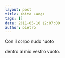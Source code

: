 ```yaml
---
layout: post
title: Abito Lungo
tags: []
date: 2011-05-10 12:07:00
author: pietro
---
```

<div dir="ltr" style="text-align: left">Con il corpo nudo nuoto<br/><br/>dentro al mio vestito vuoto.<br/>
